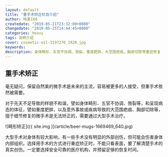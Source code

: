 ```yaml
---
layout: default
title: "重手术矫正栏目介绍"
author: 特美100
createdate: "2019-05-21T23:32:00+0800"
changedate: "2019-05-25T14:44:45+0800"
categories: heavy
tags: 说明介绍
cover: cosmetic-oil-3197276_1920.jpg
keywords:
description: 身体畸形、五官不协调、唇裂、重度肥胖、大范围疤痕、胸部切除等重症修复
---
```


## 重手术矫正

毫无疑问，保留自然美的微手术是未来的主流，容易被更多的人接受，但重手术依然被需要。

对于先天不足导致的样貌不和谐，譬如身体畸形、五官不协调、唇裂等，和呈现病态的体征，譬如重度肥胖，以及意外事故或疾病导致的大范围疤痕、胸部切除等，擅于细节修复的微手术是无法矫正的，需要通过大型手术治疗。

![畸形矫正]({{ site.img }}/article/beer-mugs-1669469_640.jpg)

大型手术对身体有较大影响，有一些手术没有明显的外部创伤，但可能会伤害身体内部组织。选择用手术的方式进行重症矫正时，不能只看表面，要了解清楚手术的真实创伤。一定要选择安全可靠的医疗机构，并预留足够的恢复时间。
